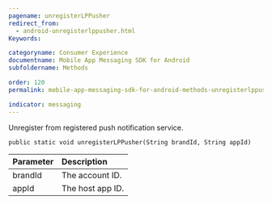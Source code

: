 ```yaml
---
pagename: unregisterLPPusher
redirect_from:
  - android-unregisterlppusher.html
Keywords:

categoryname: Consumer Experience
documentname: Mobile App Messaging SDK for Android
subfoldername: Methods

order: 120
permalink: mobile-app-messaging-sdk-for-android-methods-unregisterlppusher.html

indicator: messaging
---
```


Unregister from registered push notification service. 

`public static void unregisterLPPusher(String brandId, String appId)`

| Parameter | Description |
| :--- | :--- |
| brandId | The account ID. |
| appId | The host app ID. |


